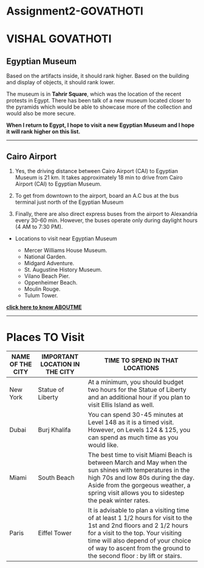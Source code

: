 # Assignment2-GOVATHOTI
# VISHAL GOVATHOTI
## Egyptian Museum

Based on the artifacts inside, it should rank higher. Based on the building and display of objects, it should rank lower.

The museum is in **Tahrir Square**, which was the location of the recent protests in Egypt. There has been talk of a new museum located closer to the pyramids which would be able to showcase more of the collection  and would also be more secure. 

**When I return to Egypt, I hope to visit a new Egyptian Museum and I hope it will rank higher on this list.**

---
## Cairo Airport

1. Yes, the driving distance between Cairo Airport (CAI) to Egyptian Museum is 21 km. It takes approximately 18 min to drive from Cairo Airport (CAI) to Egyptian Museum.

1. To get from downtown to the airport, board an A.C bus at the bus terminal just north of the Egyptian Museum

1. Finally, there are also direct express buses from the airport to Alexandria every 30-60 min. However, the buses operate only during daylight hours (4 AM to 7:30 PM).

* Locations to visit near Egyptian Museum

  * Mercer Williams House Museum.
  * National Garden.
  * Midgard Adventure.
  * St. Augustine History Museum.
  * Vilano Beach Pier.
  * Oppenheimer Beach.
  * Moulin Rouge.
  * Tulum Tower.
  
[**click here to know ABOUTME**](AboutMe.md)

---
# Places TO Visit

|NAME OF THE CITY|IMPORTANT LOCATION IN THE CITY|TIME TO SPEND IN THAT LOCATIONS |
|--|--|--|
|New York|Statue of Liberty|At a minimum, you should budget two hours for the Statue of Liberty and an additional hour if you plan to visit Ellis Island as well.|
|Dubai| Burj Khalifa|You can spend 30-45 minutes at Level 148 as it is a timed visit. However, on Levels 124 & 125, you can spend as much time as you would like.|
|Miami|South Beach|The best time to visit Miami Beach is between March and May when the sun shines with temperatures in the high 70s and low 80s during the day. Aside from the gorgeous weather, a spring visit allows you to sidestep the peak winter rates.|
|Paris  |Eiffel Tower|It is advisable to plan a visiting time of at least 1 1/2 hours for visit to the 1st and 2nd floors and 2 1/2 hours for a visit to the top. Your visiting time will also depend of your choice of way to ascent from the ground to the second floor : by lift or stairs.|